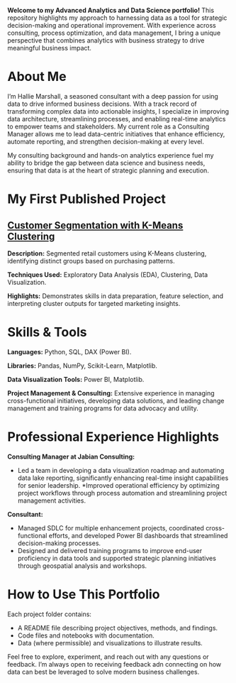 **Welcome to my Advanced Analytics and Data Science portfolio!** 
This repository highlights my approach to harnessing data as a tool for strategic decision-making and operational improvement. With experience across consulting, process optimization, and data management, I bring a unique perspective that combines analytics with business strategy to drive meaningful business impact.

# **About Me**
I’m Hallie Marshall, a seasoned consultant with a deep passion for using data to drive informed business decisions. With a track record of transforming complex data into actionable insights, I specialize in improving data architecture, streamlining processes, and enabling real-time analytics to empower teams and stakeholders. My current role as a Consulting Manager allows me to lead data-centric initiatives that enhance efficiency, automate reporting, and strengthen decision-making at every level.

My consulting background and hands-on analytics experience fuel my ability to bridge the gap between data science and business needs, ensuring that data is at the heart of strategic planning and execution.

# **My First Published Project**
## [**Customer Segmentation with K-Means Clustering**](https://github.com/hallie-marshall/retail-kmeans-clustering)
**Description:** Segmented retail customers using K-Means clustering, identifying distinct groups based on purchasing patterns.

**Techniques Used:** Exploratory Data Analysis (EDA), Clustering, Data Visualization.

**Highlights:** Demonstrates skills in data preparation, feature selection, and interpreting cluster outputs for targeted marketing insights.

# **Skills & Tools**
**Languages:** Python, SQL, DAX (Power BI).

**Libraries:** Pandas, NumPy, Scikit-Learn, Matplotlib.

**Data Visualization Tools:** Power BI, Matplotlib.

**Project Management & Consulting:** Extensive experience in managing cross-functional initiatives, developing data solutions, and leading change management and training programs for data advocacy and utility.

# **Professional Experience Highlights**
**Consulting Manager at Jabian Consulting:**

* Led a team in developing a data visualization roadmap and automating data lake reporting, significantly enhancing real-time insight capabilities for senior leadership.
*Improved operational efficiency by optimizing project workflows through process automation and streamlining project management activities.

**Consultant:**

* Managed SDLC for multiple enhancement projects, coordinated cross-functional efforts, and developed Power BI dashboards that streamlined decision-making processes.
* Designed and delivered training programs to improve end-user proficiency in data tools and supported strategic planning initiatives through geospatial analysis and workshops.

# **How to Use This Portfolio**

Each project folder contains:
* A README file describing project objectives, methods, and findings.
* Code files and notebooks with documentation.
* Data (where permissible) and visualizations to illustrate results.

Feel free to explore, experiment, and reach out with any questions or feedback. I’m always open to receiving feedback adn connecting on how data can best be leveraged to solve modern business challenges.
